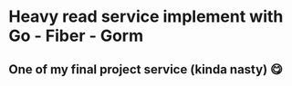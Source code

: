 # Heavy read service implement with Go - Fiber - Gorm

## One of my final project service (kinda nasty) 😋
